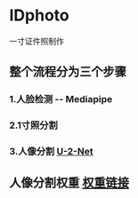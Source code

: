 # IDphoto
一寸证件照制作

## 整个流程分为三个步骤
### 1.人脸检测 -- Mediapipe
### 2.1寸照分割
### 3.人像分割 [U-2-Net](https://github.com/xuebinqin/U-2-Net)
	

## 人像分割权重 [权重链接](https://drive.google.com/file/d/1-Yg0cxgrNhHP-016FPdp902BR-kSsA4P/view?usp=sharing)
    
